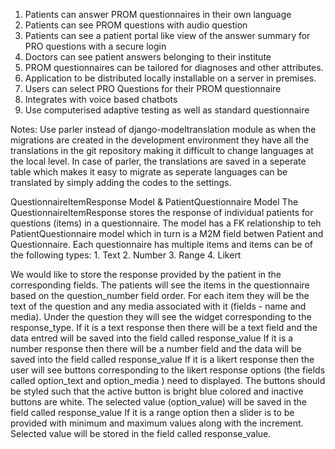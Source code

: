 1. Patients can answer PROM questionnaires in their own language
2. Patients can see PROM questions with audio question
3. Patients can see a patient portal like view of the answer summary for PRO questions with a secure login
4. Doctors can see patient answers belonging to their institute
5. PROM questionnaires can be tailored for diagnoses and other attributes.
6. Application to be distributed locally installable on a server in premises.
7. Users can select PRO Questions for their PROM questionnaire
8. Integrates with voice based chatbots
9. Use computerised adaptive testing as well as standard questionnaire



Notes:
Use parler instead of django-modeltranslation module as when the migrations are created in the development environment they have all the translations in the git repository making it difficult to change languages at the local level. In case of parler, the translations are saved in a seperate table which makes it easy to migrate as seperate languages can be translated by simply adding the codes to the settings. 






QuestionnaireItemResponse Model & PatientQuestionnaire Model
The QuestionnaireItemResponse stores the response of individual patients for questions (items) in a questionnaire. 
The model has a FK relationship to teh PatientQuestionnaire model which in turn is a M2M field betwen Patient and Questionnaire.
Each questionnaire has multiple items and items can be of the following types:
    1. Text
    2. Number
    3. Range
    4. Likert

We would like to store the response provided by the patient in the corresponding fields. 
The patients will see the items in the questionnaire based on the question_number field order. For each item they will be the text of the question and any media associated with it (fields - name and media). Under the question they will see the widget corresponding to the response_type. 
If it is a text response then there will be a text field and the data entred will be saved into the field called response_value
If it is a number response then there will be a number field and the data will be saved into the field called response_value
If it is a likert response then the user will see buttons corresponding to the likert response options (the fields called option_text and option_media ) need to displayed. The buttons should be styled such that the active button is bright blue colored and inactive buttons are white. The selected value (option_value) will be saved in the field called response_value
If it is a range option then a slider is to be provided with minimum and maximum values along with the increment.  Selected value will be stored in the field called response_value.